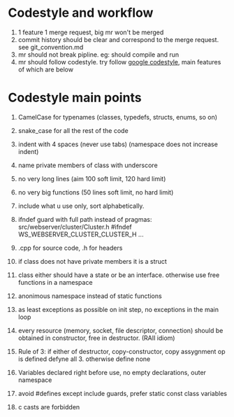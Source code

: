 # Codestyle and workflow

1) 1 feature 1 merge request, big mr won't be merged
2) commit history should be clear and correspond to the merge request. see git_convention.md
3) mr should not break pipline. eg: should compile and run
4) mr should follow codestyle. try follow [google codestyle](https://google.github.io/styleguide/cppguide.html), main features of which are below


# Codestyle main points

1) CamelCase for typenames (classes, typedefs, structs, enums, so on)
2) snake_case for all the rest of the code
3) indent with 4 spaces (never use tabs) (namespace does not increase indent)
4) name private members of class with underscore
5) no very long lines (aim 100 soft limit, 120 hard limit)
6) no very big functions (50 lines soft limit, no hard limit)
7) include what u use only, sort alphabetically.
8) ifndef guard with full path instead of pragmas: src/webserver/cluster/Cluster.h #ifndef WS_WEBSERVER_CLUSTER_CLUSTER_H ...
9) .cpp for source code, .h for headers

1) if class does not have private members it is a struct
2) class either should have a state or be an interface. otherwise use free functions in a namespace
3) anonimous namespace instead of static functions
4) as least exceptions as possible on init step, no exceptions in the main loop
5) every resource (memory, socket, file descriptor, connection) should be obtained in constructor, free in destructor. (RAII idiom)
6) Rule of 3: if either of destructor, copy-constructor, copy assygnment op is defined defyne all 3. otherwise define none
7) Variables declared right before use, no empty declarations, outer namespace
8) avoid #defines except include guards, prefer static const class variables
9) c casts are forbidden
